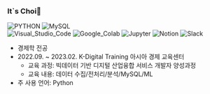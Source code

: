 ### It`s Choi👋

<!--
**CHOI-HC/CHOI-HC** is a ✨ _special_ ✨ repository because its `README.md` (this file) appears on your GitHub profile.

Here are some ideas to get you started:

- 🔭 I’m currently working on ...
- 🌱 I’m currently learning ...
- 👯 I’m looking to collaborate on ...
- 🤔 I’m looking for help with ...
- 💬 Ask me about ...
- 📫 How to reach me: ...
- 😄 Pronouns: ...
- ⚡ Fun fact: ...
-->
![PYTHON](https://img.shields.io/badge/-Python-3776AB?style=flat&logo=Python&logoColor=white)
![MySQL](https://img.shields.io/badge/-MySQL-4479A1?style=flat&logo=MySQL&logoColor=white)<br>
![Visual_Studio_Code](https://img.shields.io/badge/-Visual_Studio_Code-007ACC?style=flat&logo=VisualStudioCode&logoColor=white)
![Google_Colab](https://img.shields.io/badge/-Google_Colab-F9AB00?style=flat&logo=Googlecolab&logoColor=white)
![Jupyter](https://img.shields.io/badge/-Jupyter-F37626?style=flat&logo=Jupyter&logoColor=white)
![Notion](https://img.shields.io/badge/-Notion-000000?style=flat&logo=Notion&logoColor=white)
![Slack](https://img.shields.io/badge/-Slack-4A154B?style=flat&logo=Slack&logoColor=white)

- 경제학 전공
- 2022.09. ~ 2023.02. K-Digital Training 아시아 경제 교육센터
  - 교육 과정: 빅데이터 기반 디지털 산업융합 서비스 개발자 양성과정
  - 교육 내용: 데이터 수집/전처리/분석/MySQL/ML
- 주 사용 언어: Python
